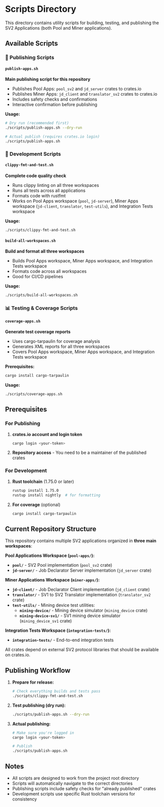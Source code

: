 # Scripts Directory

This directory contains utility scripts for building, testing, and publishing the SV2 Applications (both Pool and Miner applications).

## Available Scripts

### 🚀 Publishing Scripts

#### `publish-apps.sh`
**Main publishing script for this repository**
- Publishes Pool Apps: `pool_sv2` and `jd_server` crates to crates.io
- Publishes Miner Apps: `jd_client` and `translator_sv2` crates to crates.io
- Includes safety checks and confirmations
- Interactive confirmation before publishing

**Usage:**
```bash
# Dry run (recommended first)
./scripts/publish-apps.sh --dry-run

# Actual publish (requires crates.io login)
./scripts/publish-apps.sh
```

### 🔧 Development Scripts

#### `clippy-fmt-and-test.sh`
**Complete code quality check**
- Runs clippy linting on all three workspaces
- Runs all tests across all applications
- Formats code with rustfmt
- Works on Pool Apps workspace (`pool`, `jd-server`), Miner Apps workspace (`jd-client`, `translator`, `test-utils`), and Integration Tests workspace

**Usage:**
```bash
./scripts/clippy-fmt-and-test.sh
```

#### `build-all-workspaces.sh`
**Build and format all three workspaces**
- Builds Pool Apps workspace, Miner Apps workspace, and Integration Tests workspace
- Formats code across all workspaces
- Good for CI/CD pipelines

**Usage:**
```bash
./scripts/build-all-workspaces.sh
```



### 📊 Testing & Coverage Scripts

#### `coverage-apps.sh`
**Generate test coverage reports**
- Uses cargo-tarpaulin for coverage analysis
- Generates XML reports for all three workspaces
- Covers Pool Apps workspace, Miner Apps workspace, and Integration Tests workspace

**Prerequisites:**
```bash
cargo install cargo-tarpaulin
```

**Usage:**
```bash
./scripts/coverage-apps.sh
```

## Prerequisites

### For Publishing
1. **crates.io account and login token**
   ```bash
   cargo login <your-token>
   ```

2. **Repository access** - You need to be a maintainer of the published crates

### For Development
1. **Rust toolchain** (1.75.0 or later)
   ```bash
   rustup install 1.75.0
   rustup install nightly  # for formatting
   ```

2. **For coverage** (optional)
   ```bash
   cargo install cargo-tarpaulin
   ```

## Current Repository Structure

This repository contains multiple SV2 applications organized in **three main workspaces**:

**Pool Applications Workspace (`pool-apps/`):**
- **`pool/`** - SV2 Pool implementation (`pool_sv2` crate)
- **`jd-server/`** - Job Declarator Server implementation (`jd_server` crate)

**Miner Applications Workspace (`miner-apps/`):**
- **`jd-client/`** - Job Declarator Client implementation (`jd_client` crate)
- **`translator/`** - SV1 to SV2 Translator implementation (`translator_sv2` crate)
- **`test-utils/`** - Mining device test utilities:
  - **`mining-device/`** - Mining device simulator (`mining_device` crate)
  - **`mining-device-sv1/`** - SV1 mining device simulator (`mining_device_sv1` crate)

**Integration Tests Workspace (`integration-tests/`):**
- **`integration-tests/`** - End-to-end integration tests

All crates depend on external SV2 protocol libraries that should be available on crates.io.

## Publishing Workflow

1. **Prepare for release:**
   ```bash
   # Check everything builds and tests pass
   ./scripts/clippy-fmt-and-test.sh
   ```

2. **Test publishing (dry run):**
   ```bash
   ./scripts/publish-apps.sh --dry-run
   ```

3. **Actual publishing:**
   ```bash
   # Make sure you're logged in
   cargo login <your-token>
   
   # Publish
   ./scripts/publish-apps.sh
   ```

## Notes

- All scripts are designed to work from the project root directory
- Scripts will automatically navigate to the correct directories
- Publishing scripts include safety checks for "already published" crates
- Development scripts use specific Rust toolchain versions for consistency 